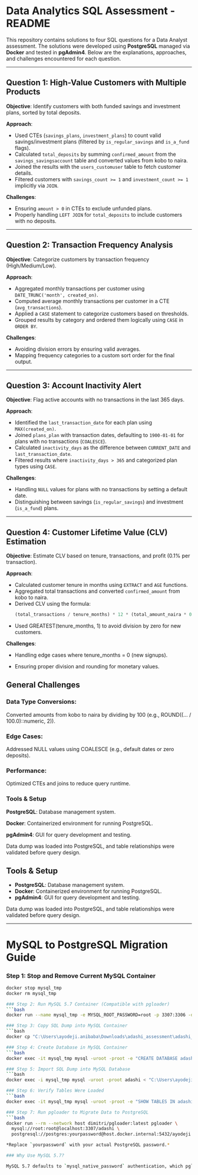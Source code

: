 # Data Analytics SQL Assessment - README

This repository contains solutions to four SQL questions for a Data Analyst assessment. The solutions were developed using **PostgreSQL** managed via **Docker** and tested in **pgAdmin4**. Below are the explanations, approaches, and challenges encountered for each question.

---

## **Question 1: High-Value Customers with Multiple Products**  
**Objective**: Identify customers with both funded savings and investment plans, sorted by total deposits.  

**Approach**:  
- Used CTEs (`savings_plans`, `investment_plans`) to count valid savings/investment plans (filtered by `is_regular_savings` and `is_a_fund` flags).  
- Calculated `total_deposits` by summing `confirmed_amount` from the `savings_savingsaccount` table and converted values from kobo to naira.  
- Joined the results with the `users_customuser` table to fetch customer details.  
- Filtered customers with `savings_count >= 1` and `investment_count >= 1` implicitly via `JOIN`.  

**Challenges**:  
- Ensuring `amount > 0` in CTEs to exclude unfunded plans.  
- Properly handling `LEFT JOIN` for `total_deposits` to include customers with no deposits.  

---

## **Question 2: Transaction Frequency Analysis**  
**Objective**: Categorize customers by transaction frequency (High/Medium/Low).  

**Approach**:  
- Aggregated monthly transactions per customer using `DATE_TRUNC('month', created_on)`.  
- Computed average monthly transactions per customer in a CTE (`avg_transactions`).  
- Applied a `CASE` statement to categorize customers based on thresholds.  
- Grouped results by category and ordered them logically using `CASE` in `ORDER BY`.  

**Challenges**:  
- Avoiding division errors by ensuring valid averages.  
- Mapping frequency categories to a custom sort order for the final output.  

---

## **Question 3: Account Inactivity Alert**  
**Objective**: Flag active accounts with no transactions in the last 365 days.  

**Approach**:  
- Identified the `last_transaction_date` for each plan using `MAX(created_on)`.  
- Joined `plans_plan` with transaction dates, defaulting to `1900-01-01` for plans with no transactions (`COALESCE`).  
- Calculated `inactivity_days` as the difference between `CURRENT_DATE` and `last_transaction_date`.  
- Filtered results where `inactivity_days > 365` and categorized plan types using `CASE`.  

**Challenges**:  
- Handling `NULL` values for plans with no transactions by setting a default date.  
- Distinguishing between savings (`is_regular_savings`) and investment (`is_a_fund`) plans.  

---

## **Question 4: Customer Lifetime Value (CLV) Estimation**  
**Objective**: Estimate CLV based on tenure, transactions, and profit (0.1% per transaction).  

**Approach**:  
- Calculated customer tenure in months using `EXTRACT` and `AGE` functions.  
- Aggregated total transactions and converted `confirmed_amount` from kobo to naira.  
- Derived CLV using the formula:  
  ```sql
  (total_transactions / tenure_months) * 12 * (total_amount_naira * 0.001 / total_transactions)

- Used GREATEST(tenure_months, 1) to avoid division by zero for new customers.

**Challenges**: 

- Handling edge cases where tenure_months = 0 (new signups).

- Ensuring proper division and rounding for monetary values.

## General Challenges

### **Data Type Conversions**:
Converted amounts from kobo to naira by dividing by 100 (e.g., ROUND((... / 100.0)::numeric, 2)).

### **Edge Cases**:
Addressed NULL values using COALESCE (e.g., default dates or zero deposits).

### **Performance**:
Optimized CTEs and joins to reduce query runtime.

### **Tools & Setup**
**PostgreSQL**: Database management system.

**Docker**: Containerized environment for running PostgreSQL.

**pgAdmin4**: GUI for query development and testing.

Data dump was loaded into PostgreSQL, and table relationships were validated before query design.

## **Tools & Setup**  

- **PostgreSQL**: Database management system.  
- **Docker**: Containerized environment for running PostgreSQL.  
- **pgAdmin4**: GUI for query development and testing.  

Data dump was loaded into PostgreSQL, and table relationships were validated before query design.

---

# MySQL to PostgreSQL Migration Guide

### Step 1: Stop and Remove Current MySQL Container
```bash
docker stop mysql_tmp
docker rm mysql_tmp

### Step 2: Run MySQL 5.7 Container (Compatible with pgloader)
```bash
docker run --name mysql_tmp -e MYSQL_ROOT_PASSWORD=root -p 3307:3306 -d mysql:5.7

### Step 3: Copy SQL Dump into MySQL Container
```bash
docker cp "C:\Users\ayodeji.anibaba\Downloads\adashi_assessment\adashi_assessment.sql" mysql_tmp:/tmp/adashi_assessment.sql

### Step 4: Create Database in MySQL Container
```bash
docker exec -it mysql_tmp mysql -uroot -proot -e "CREATE DATABASE adashi;"

### Step 5: Import SQL Dump into MySQL Database
```bash
docker exec -i mysql_tmp mysql -uroot -proot adashi < "C:\Users\ayodeji.anibaba\Downloads\adashi_assessment\adashi_assessment.sql"

### Step 6: Verify Tables Were Loaded
```bash
docker exec -it mysql_tmp mysql -uroot -proot -e "SHOW TABLES IN adashi;" ```

### Step 7: Run pgloader to Migrate Data to PostgreSQL
```bash
docker run --rm --network host dimitri/pgloader:latest pgloader \
  mysql://root:root@localhost:3307/adashi \
  postgresql://postgres:yourpassword@host.docker.internal:5432/ayodeji

*Replace `yourpassword` with your actual PostgreSQL password.*

### Why Use MySQL 5.7?

MySQL 5.7 defaults to `mysql_native_password` authentication, which pgloader supports fully, avoiding the “unsupported authentication” error encountered with MySQL 8+.



